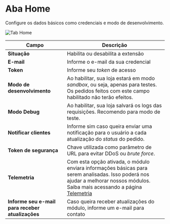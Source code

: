 # Aba Home

Configure os dados básicos como credenciais e modo de desenvolvimento.

![Tab Home](/PagSeguro-Checkout-Transparente/assets/tab-home.png#zoom)

| Campo | Descrição |
| ----- | --------- |
| **Situação** | Habilita ou desabilita a extensão |
| **E-mail** | Informe o e-mail da sua credencial |
| **Token** | Informe seu *token* de acesso |
| **Modo de desenvolvimento** | Ao habilitar, sua loja estará em modo *sandbox*, ou seja, apenas para testes. Os pedidos feitos com este campo habilitado não terão efeitos. |
| **Modo Debug** | Ao habilitar, sua loja salvará os logs das requisições. Recomendo para modo de teste. |
| **Notificar clientes** | Informe sim caso queira enviar uma notificação para o usuário a cada atualização do *status* do pedido. |
| **Token de segurança** | Chave utilizada como parâmetro de URL para evitar DDoS ou *brute force*. |
| **Telemetria** | Com esta opção ativada, o módulo enviara informações básicas para serem analisadas. Isso poderá nos ajudar a melhorar nossos módulos. Saiba mais acessando a página [Telemetria](/PagSeguro-Checkout-Transparente/telemetry/) |
| **Informe seu e-mail para receber atualizações** | Caso queira receber atualizações do módulo, informe um e-mail para contato |